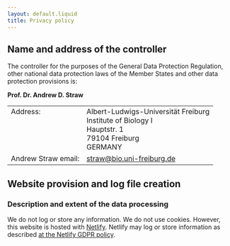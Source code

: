 ```yaml
---
layout: default.liquid
title: Privacy policy
---
```


## Name and address of the controller

The controller for the purposes of the General Data Protection Regulation, other
national data protection laws of the Member States and other data protection
provisions is:

**Prof. Dr. Andrew D. Straw**
<table>
  <tr>
    <td style="vertical-align:top">Address:</td><td>Albert-Ludwigs-Universität Freiburg<br />
Institute of Biology I<br />
Hauptstr. 1<br />
79104 Freiburg<br />
GERMANY
    </td>
  </tr>
  <tr>
    <td>Andrew Straw email:</td><td><a href="mailto:straw@bio.uni-freiburg.de">straw@bio.uni-freiburg.de</a></td>
  </tr>
</table>

## Website provision and log file creation

### Description and extent of the data processing

We do not log or store any information. We do not use cookies. However, this
website is hosted with [Netlify](https://netlify.app). Netlify may log or store
information as described [at the Netlify GDPR
policy](https://www.netlify.com/gdpr/).
